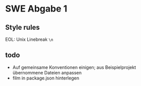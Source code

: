 # SWE Abgabe 1
## Style rules
EOL: Unix Linebreak `\n`
## todo
- Auf gemeinsame Konventionen einigen; aus Beispielprojekt übernommene Dateien anpassen
- film in package.json hinterlegen

